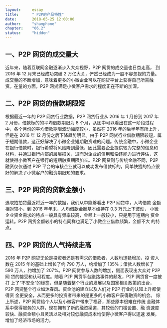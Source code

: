```yaml
---
layout: 	essay
title: 		" P2P的产品特性"
date: 		2018-05-25 12:00:00
author: 	"shamphone"
chapter:	"06.2"
status:		"hidden"
---
```


## 一、P2P 网贷的成交量大  

近年来，随着互联网金融逐渐步入大众视野，P2P 网贷的成交量也日益走高，
到 2016 年 12 月末已经成功突破 2 万亿大关，俨然已经成为一股不容忽视的力量。
成交量的不断增加，意味着更多的小微企业可以在网贷平台上获得自己所需融
资。在量的方面，P2P 网贷满足小微客户需求的程度正在不断的加深。

## 二、P2P 网贷的借款期限短  

根据最近一年的 P2P 网贷行业数据，P2P 网贷行业从 2016 年 1 月份到 2017
年 2 月份，借款标的的平均借款期限为 8 个月，从图中可以看出在这一阶段过程
中，各个月份的平均借款期限波动幅度较小，虽然在 2016 年的后半年有所上升，
但是在 2016 年 12 月份之后下降趋势明显。由于 P2P 网贷行业借款期限较短，属
于短期借款，这正好解决了小微企业短期融资难的问题。传统金融中，小微企业
在银行借款时，银行希望将风险降到最低，因此需要企业提供较为完整的信息和
材料，并通过银行内部的层层把关，进而对企业的信用和偿还能力进行评估，这
就使得小微客户在银行的短期融资期限加长。P2P 网贷则与传统金融不同，P2P
融资仅仅通过 P2P 平台的审核企业就可以成功发布借款标的，简单快捷的特点很
好的解决了小微客户的融资期限短的要求。

## 三、P2P 网贷的贷款金额小  

选取拍拍贷最近将近一年的数据，我们从中能够看出 P2P 网贷中，人均借款
金额相对较小，到 2016 年年末，人均借款金额基本维持在 0.3 万元上下波动，
小微企业资金需求的特点一般具有频率较高，金额上一般较小，只是用于短期内
资金运转。P2P 网贷金额较小的特点同样也满足了小微企业借款频繁，金额不大
的特点。

## 四、P2P 网贷的人气持续走高  

2016 年 P2P 网贷无论是投资者还是有需求的借款者，人数均迅猛增加，投
资人数在 2015 年的基础上增长了约 790 万人，约增加了 135%；借款人数增长了
590 万人，约增加了 207%。P2P 网贷参与人数的增加，侧面表现出大众对 P2P 网
贷的接受和认可程度。随着 P2P 网贷平台跑路事件的频发，P2P 网贷曾一度被打
上了“不安全”的标签，但是随着整个行业的发展以及国家相关政策的出台，P2P
网贷整个行业如沐春风。资金池的建立以及人们对 P2P 行业的认知上升都使得资
金更安全，从而更多的投资者带来的是更多的小微客户获得融资的机会。
综上所述，P2P 网贷给个人以及小微客户带来了福音，那些原本很难在传统
金融体系中获得服务的人群，现在拥有了新的融资渠道，其较低的门槛设置、融
资速度较快、融资金额小且灵活以及相对较低融资成本均使得小微客户得以迅速
发展，增加了经济市场的活力。

